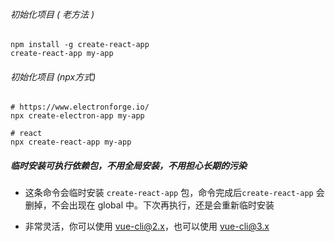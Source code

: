 ###### 初始化项目 ( 老方法 )

```
npm install -g create-react-app
create-react-app my-app
```

###### 初始化项目 (npx方式)

```
# https://www.electronforge.io/
npx create-electron-app my-app

# react
npx create-react-app my-app
```

##### 临时安装可执行依赖包，不用全局安装，不用担心长期的污染 

*  这条命令会临时安装 `create-react-app` 包，命令完成后`create-react-app` 会删掉，不会出现在 global 中。下次再执行，还是会重新临时安装 

*  非常灵活，你可以使用 vue-cli@2.x，也可以使用 vue-cli@3.x 